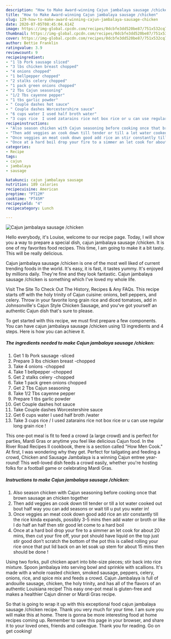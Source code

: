 ```yaml
---
description: "How to Make Award-winning Cajun jambalaya sausage /chicken"
title: "How to Make Award-winning Cajun jambalaya sausage /chicken"
slug: 129-how-to-make-award-winning-cajun-jambalaya-sausage-chicken
date: 2020-07-05T08:45:04.614Z
image: https://img-global.cpcdn.com/recipes/0dcbfe3dd520be87/751x532cq70/cajun-jambalaya-sausage-chicken-recipe-main-photo.jpg
thumbnail: https://img-global.cpcdn.com/recipes/0dcbfe3dd520be87/751x532cq70/cajun-jambalaya-sausage-chicken-recipe-main-photo.jpg
cover: https://img-global.cpcdn.com/recipes/0dcbfe3dd520be87/751x532cq70/cajun-jambalaya-sausage-chicken-recipe-main-photo.jpg
author: Bettie Franklin
ratingvalue: 3.9
reviewcount: 9
recipeingredient:
- "1 lb Pork sausage sliced"
- "3 lbs chicken breast chopped"
- "4 onions chopped"
- "1 bellpepper chopped"
- "2 stalks celery chopped"
- "1 pack green onions chopped"
- "2 Tbs Cajun seasoning"
- "1/2 Tbs cayenne pepper"
- "1 tbs garlic powder"
- " Couple dashes hot sauce"
- " Couple dashes Worcestershire sauce"
- "6 cups water I used half broth water"
- "3 cups rice  I used zatarains rice not box rice or u can use regular long grain rice "
recipeinstructions:
- "Also season chicken with Cajun seasoning before cooking once that brown sausage an chicken together"
- "Then add veggies an cook down till tender or till a lot water cooked out bout half way you can add seasons or wait till u put you water in!"
- "Once veggies an meat cook down good add rice an stir constantly till the rice kinda expands, possibly 3-5 mins then add water or broth or like I do half an half then stir good let come to a hard boil"
- "Once at a hard boil drop your fire to a simmer an let cook for about 20 mins, then cut your fire off, your pot should have liquid on the top just stir good don’t scratch the bottom of the pot this is called rolling your rice once that put lid back on an let soak up stem for about 15 mins then should be done !"
categories:
- Recipe
tags:
- cajun
- jambalaya
- sausage

katakunci: cajun jambalaya sausage 
nutrition: 189 calories
recipecuisine: American
preptime: "PT12M"
cooktime: "PT45M"
recipeyield: "4"
recipecategory: Lunch

---
```



![Cajun jambalaya sausage /chicken](https://img-global.cpcdn.com/recipes/0dcbfe3dd520be87/751x532cq70/cajun-jambalaya-sausage-chicken-recipe-main-photo.jpg)

Hello everybody, it's Louise, welcome to our recipe page. Today, I will show you a way to prepare a special dish, cajun jambalaya sausage /chicken. It is one of my favorites food recipes. This time, I am going to make it a bit tasty. This will be really delicious.

Cajun jambalaya sausage /chicken is one of the most well liked of current trending foods in the world. It's easy, it is fast, it tastes yummy. It's enjoyed by millions daily. They're fine and they look fantastic. Cajun jambalaya sausage /chicken is something which I've loved my whole life.

Visit The Site To Check Out The History, Recipes &amp; Any FAQs. This recipe starts off with the holy trinity of Cajun cuisine: onions, bell peppers, and celery. Throw in your favorite long grain rice and diced tomatoes, add in Johnsonville&#39;s Cajun Style Chicken Sausage, and you&#39;ve got yourself an authentic Cajun dish that&#39;s sure to please.


To get started with this recipe, we must first prepare a few components. You can have cajun jambalaya sausage /chicken using 13 ingredients and 4 steps. Here is how you can achieve it.

<!--inarticleads1-->

##### The ingredients needed to make Cajun jambalaya sausage /chicken:

1. Get 1 lb Pork sausage -sliced
1. Prepare 3 lbs chicken breast -chopped
1. Take 4 onions -chopped
1. Take 1 bellpepper -chopped
1. Get 2 stalks celery -chopped
1. Take 1 pack green onions chopped
1. Get 2 Tbs Cajun seasoning
1. Take 1/2 Tbs cayenne pepper
1. Prepare 1 tbs garlic powder
1. Get  Couple dashes hot sauce
1. Take  Couple dashes Worcestershire sauce
1. Get 6 cups water I used half broth /water
1. Take 3 cups rice / I used zatarains rice not box rice or u can use regular long grain rice !


This one-pot meal is fit to feed a crowd (a large crowd) and is perfect for parties, Mardi Gras or anytime you feel like delicious Cajun food. In the River Road Recipes II cookbook, there is a section called &#34;How Men Cook.&#34; At first, I was wondering why they get. Perfect for tailgating and feeding a crowd, Chicken and Sausage Jambalaya is a winning Cajun entree year-round! This well-loved dish feeds a crowd easily, whether you&#39;re hosting folks for a football game or celebrating Mardi Gras. 

<!--inarticleads2-->

##### Instructions to make Cajun jambalaya sausage /chicken:

1. Also season chicken with Cajun seasoning before cooking once that brown sausage an chicken together
1. Then add veggies an cook down till tender or till a lot water cooked out bout half way you can add seasons or wait till u put you water in!
1. Once veggies an meat cook down good add rice an stir constantly till the rice kinda expands, possibly 3-5 mins then add water or broth or like I do half an half then stir good let come to a hard boil
1. Once at a hard boil drop your fire to a simmer an let cook for about 20 mins, then cut your fire off, your pot should have liquid on the top just stir good don’t scratch the bottom of the pot this is called rolling your rice once that put lid back on an let soak up stem for about 15 mins then should be done !


Using two forks, pull chicken apart into bite-size pieces; stir back into rice mixture. Spoon jambalaya into serving bowl and sprinkle with scallions. It&#39;s made with a whole roasted chicken, smoked sausage, peppers, celery, onions, rice, and spice mix and feeds a crowd. Cajun Jambalaya is full of andouille sausage, chicken, the holy trinity, and has all of the flavors of an authentic Louisiana recipe! This easy one-pot meal is gluten-free and makes a healthier Cajun dinner or Mardi Gras recipe. 

So that is going to wrap it up with this exceptional food cajun jambalaya sausage /chicken recipe. Thank you very much for your time. I am sure you will make this at home. There is gonna be more interesting food at home recipes coming up. Remember to save this page in your browser, and share it to your loved ones, friends and colleague. Thank you for reading. Go on get cooking!
